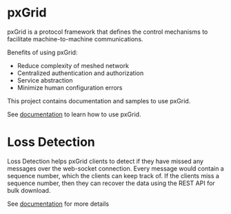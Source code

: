 # pxGrid
pxGrid is a protocol framework that defines the control mechanisms to facilitate machine-to-machine communications.

Benefits of using pxGrid:
- Reduce complexity of meshed network
- Centralized authentication and authorization
- Service abstraction
- Minimize human configuration errors

This project contains documentation and samples to use pxGrid.

See [documentation](https://github.com/cisco-pxgrid/pxgrid-rest-ws/wiki) to learn how to use pxGrid.

# Loss Detection
Loss Detection helps pxGrid clients to detect if they have missed any messages over the web-socket connection. 
Every message would contain a sequence number, which the clients can keep track of. 
If the clients miss a sequence number, then they can recover the data using the REST API for bulk download.

See [documentation](https://developer.cisco.com/docs/pxgrid/#!loss-detection/loss-detection) for more details

